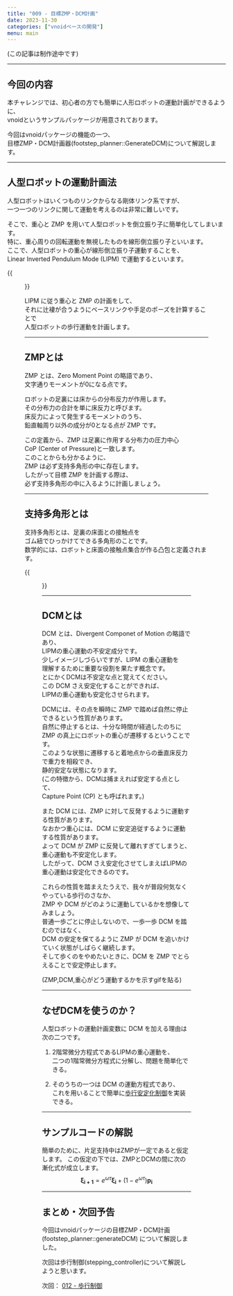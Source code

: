 ```yaml
---
title: "009 - 目標ZMP・DCM計画"
date: 2023-11-30
categories: ["vnoidベースの開発"]
menu: main
---
```


(この記事は制作途中です)

---

## 今回の内容

本チャレンジでは、初心者の方でも簡単に人形ロボットの運動計画ができるように、  
vnoidというサンプルパッケージが用意されております。

今回はvnoidパッケージの機能の一つ、  
目標ZMP・DCM計画器(footstep_planner::GenerateDCM)について解説します。

---

## 人型ロボットの運動計画法

人型ロボットはいくつものリンクからなる剛体リンク系ですが、  
一つ一つのリンクに関して運動を考えるのは非常に難しいです。

そこで、重心と ZMP を用いて人型ロボットを倒立振り子に簡単化してしまいます。  
特に、重心周りの回転運動を無視したものを線形倒立振り子といいます。  
ここで、人型ロボットの重心が線形倒立振り子運動することを、  
Linear Inverted Pendulum Mode (LIPM) で運動するといいます。

{{<figure src="./lipm.png" class="center" alt="LIPM" width="50%">}}

LIPM に従う重心と ZMP の計画をして、  
それに辻褄が合うようにベースリンクや手足のポーズを計算することで  
人型ロボットの歩行運動を計画します。

---

## ZMPとは

ZMP とは、Zero Moment Point の略語であり、  
文字通りモーメントが0になる点です。

ロボットの足裏には床からの分布反力が作用します。  
その分布力の合計を単に床反力と呼びます。  
床反力によって発生するモーメントのうち、  
鉛直軸周り以外の成分が0となる点が ZMP です。

この定義から、ZMP は足裏に作用する分布力の圧力中心  
CoP (Center of Pressure)と一致します。  
このことからも分かるように、  
ZMP は必ず支持多角形の中に存在します。  
したがって目標 ZMP を計画する際は、  
必ず支持多角形の中に入るように計画しましょう。

---

## 支持多角形とは

支持多角形とは、足裏の床面との接触点を  
ゴム紐でひっかけてできる多角形のことです。  
数学的には、ロボットと床面の接触点集合が作る凸包と定義されます。

{{<figure src="./sfp.png" class="center" alt="Support Foot Polygon" width="50%">}}

---

## DCMとは

DCM とは、Divergent Componet of Motion の略語であり、  
LIPMの重心運動の不安定成分です。  
少しイメージしづらいですが、LIPM の重心運動を  
理解するために重要な役割を果たす概念です。  
とにかくDCMは不安定な点と覚えてください。  
この DCM さえ安定化することができれば、  
LIPMの重心運動も安定化させられます。

DCMには、その点を瞬時に ZMP で踏めば自然に停止できるという性質があります。  
自然に停止するとは、十分な時間が経過したのちに  
ZMP の真上にロボットの重心が遷移するということです。  
このような状態に遷移すると着地点からの垂直床反力で重力を相殺でき、  
静的安定な状態になります。  
(この特徴から、DCMは捕まえれば安定する点として、  
Capture Point (CP) とも呼ばれます。)

また DCM には、ZMP に対して反発するように運動する性質があります。  
なおかつ重心には、DCM に安定追従するように運動する性質があります。  
よって DCM が ZMP に反発して離れすぎてしまうと、重心運動も不安定化します。  
したがって、DCM さえ安定化させてしまえばLIPMの重心運動は安定化できるのです。

これらの性質を踏まえたうえで、我々が普段何気なくやっている歩行のさなか、  
ZMP や DCM がどのように運動しているかを想像してみましょう。  
普通一歩ごとに停止しないので、一歩一歩 DCM を踏むのではなく、  
DCM の安定を保てるように ZMP が DCM を追いかけていく状態がしばらく継続します。  
そして歩くのをやめたいときに、DCM を ZMP でとらえることで安定停止します。

(ZMP,DCM,重心がどう運動するかを示すgifを貼る)

---

## なぜDCMを使うのか？

人型ロボットの運動計画変数に DCM を加える理由は次の二つです。

1. 2階常微分方程式であるLIPMの重心運動を、  
二つの1階常微分方程式に分解し、問題を簡単化できる。

1. そのうちの一つは DCM の運動方程式であり、  
これを用いることで簡単に[歩行安定化制御](hogehoge)を実装できる。

---

## サンプルコードの解説

簡単のために、片足支持中はZMPが一定であると仮定します。
この仮定の下では、ZMPとDCMの間に次の漸化式が成立します。
$$ \boldsymbol{\xi_{i+1}} = e^{\omega \tau}\boldsymbol{\xi_i} + (1 - e^{\omega \tau})\boldsymbol{p_i}	\label{analytical solution of CP} $$

---

## まとめ・次回予告

今回はvnoidパッケージの目標ZMP・DCM計画  
(footstep_planner::generateDCM) について解説しました。

次回は歩行制御(stepping_controller)について解説しようと思います。

次回： [012 - 歩行制御](https://koomiy.github.io/posts/stepping_controller/)
